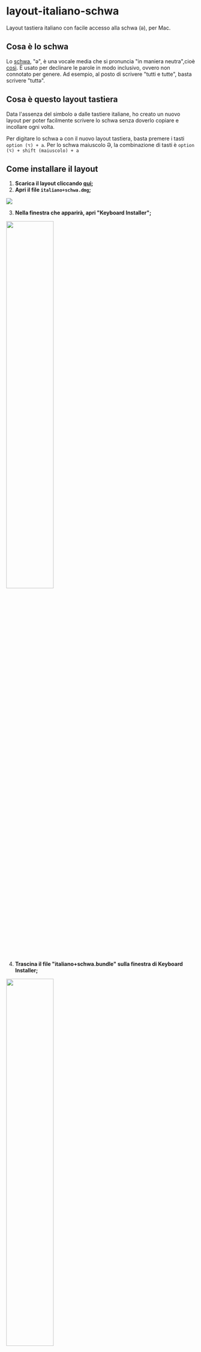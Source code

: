 # layout-italiano-schwa
Layout tastiera italiano con facile accesso alla schwa (ə), per Mac.

## Cosa è lo schwa
Lo [schwa](https://it.wikipedia.org/wiki/Scev%C3%A0), "ə", è una vocale media che si pronuncia "in maniera neutra",cioè [così](https://www.instagram.com/stories/highlights/17848588865141319/). È usato per declinare le parole in modo inclusivo, ovvero non connotato per genere. Ad esempio, al posto di scrivere "tutti e tutte", basta scrivere "tuttə".

## Cosa è questo layout tastiera
Data l'assenza del simbolo ə dalle tastiere italiane, ho creato un nuovo layout per poter facilmente scrivere lo schwa senza doverlo copiare e incollare ogni volta. 

Per digitare lo schwa ə con il nuovo layout tastiera, basta premere i tasti `option (⌥) + a`. Per lo schwa maiuscolo Ə, la combinazione di tasti è `option (⌥) + shift (maiuscolo) + a`

## Come installare il layout
1. **Scarica il layout cliccando [qui](https://github.com/restuccia/layout-italiano-schwa/releases/download/v0.1/italiano+schwa.dmg);**
2. **Apri il file `italiano+schwa.dmg`;**
<img src="https://raw.githubusercontent.com/restuccia/layout-italiano-schwa/main/screenshots/1-dmg.jpg">

3. **Nella finestra che apparirà, apri "Keyboard Installer";**
<img src="https://raw.githubusercontent.com/restuccia/layout-italiano-schwa/main/screenshots/2-dmg_open.jpg" width=50% height=50%>

4. **Trascina il file "italiano+schwa.bundle" sulla finestra di Keyboard Installer;**
<img src="https://raw.githubusercontent.com/restuccia/layout-italiano-schwa/main/screenshots/3-installer.jpg" width=50% height=50%>

5. **Clicca su "Install for current user";**
6. **Riavvia il computer;**

7. **Clicca sul menu Apple ()  > Preferenze di Sistema, poi su Tastiera, quindi sulla scheda “Sorgenti di input”;**
<img src="https://raw.githubusercontent.com/restuccia/layout-italiano-schwa/main/screenshots/4-preferences.jpg" width=40% height=40%>
<img src="https://raw.githubusercontent.com/restuccia/layout-italiano-schwa/main/screenshots/5-tastiera.jpg" width=50% height=50%>

8. **Clicca sul bottone "+", seleziona "Italiano" nel menu a sinistra;**
<img src="https://raw.githubusercontent.com/restuccia/layout-italiano-schwa/main/screenshots/6-input.jpg" width=50% height=50%>

9. **Seleziona il layout "Italiano+schwa" e clicca su aggiungi;**
10. **Una icona con la bandiera italiana apparirà nella barra dei menu, in alto a destra nello schermo. Clicca sulla bandiera per scegliere il nuovo layout.**
<img src="https://raw.githubusercontent.com/restuccia/layout-italiano-schwa/main/screenshots/7-menubar.jpg">

11. **Per digitare lo schwa ə con il nuovo layout tastiera, basta premere i tasti** `option (⌥) + a`. **Per lo schwa maiuscolo Ə, la combinazione di tasti è** `option (⌥) + shift (maiuscolo) + a`.

## Info sul layout
Il layout è stato creato con [sillsdev/Ukelele](https://github.com/sillsdev/Ukelele), a partire dal layout tastiera italiano di default.

Il software Keyboard Installer per installare il layout è questo qui [JohnBrownie/Keyboard-Installer](https://github.com/JohnBrownie/Keyboard-Installer).

Il layout è stato testato sul mio MacBook Air (mid-2012), dovrebbe funzionare su qualsiasi Mac abbastanza recente.

## Problemi?
Per segnalare un problema apri una issue [cliccando qui](https://github.com/restuccia/layout-italiano-schwa/issues), oppure scrivimi su twitter [@mario_restuccia](https://twitter.com/mario_restuccia).

## Più informazioni sul linguaggio inclusivo
- [italianoinclusivo.it](https://italianoinclusivo.it/)
- [Lo schwa tra fantasia e norma. Vera Gheno, 2020](https://lafalla.cassero.it/lo-schwa-tra-fantasia-e-norma/)
- [Il difficile dibattito in Italia per un linguaggio inclusivo. Alessandra Vescio, Valigia Blu, 4 agosto 2020](https://www.valigiablu.it/linguaggio-inclusivo-dibattito/)
- [Cos’è lo schwa, e come si pronuncia, Il Post, 28 agosto 2020](https://www.ilpost.it/2020/08/28/schwa/)
- [Carə tuttə, il linguaggio inclusivo esiste. Perché non usarlo? Intervista a Vera Gheno. Chiara Zanini, The Submarine, 3 agosto 2020](https://thesubmarine.it/2020/08/03/schwa-linguaggio-inclusivo-vera-gheno/)

